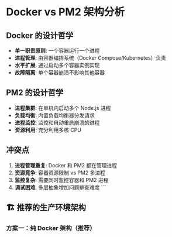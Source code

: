 # Docker vs PM2 架构分析

## Docker 的设计哲学
- **单一职责原则**: 一个容器运行一个进程
- **进程管理**: 由容器编排系统（Docker Compose/Kubernetes）负责
- **水平扩展**: 通过启动多个容器实例实现
- **故障隔离**: 单个容器崩溃不影响其他容器

## PM2 的设计哲学
- **进程集群**: 在单机内启动多个 Node.js 进程
- **负载均衡**: 内置负载均衡器分发请求
- **进程监控**: 监控和自动重启崩溃的进程
- **资源利用**: 充分利用多核 CPU

## 冲突点
1. **进程管理重复**: Docker 和 PM2 都在管理进程
2. **资源竞争**: 容器资源限制 vs PM2 多进程
3. **监控复杂**: 需要同时监控容器和 PM2 进程
4. **调试困难**: 多层抽象增加问题排查难度
\`\`\`

## 🏗️ 推荐的生产环境架构

### 方案一：纯 Docker 架构（推荐）
